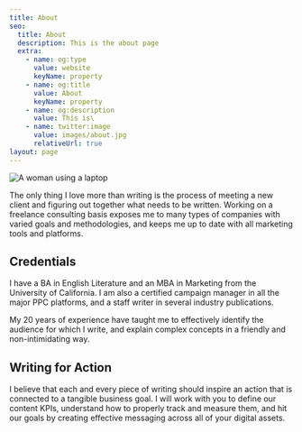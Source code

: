 ```yaml
---
title: About
seo:
  title: About
  description: This is the about page
  extra:
    - name: og:type
      value: website
      keyName: property
    - name: og:title
      value: About
      keyName: property
    - name: og:description
      value: This is\
    - name: twitter:image
      value: images/about.jpg
      relativeUrl: true
layout: page
---
```


![A woman using a laptop](/images/about.jpg)

The only thing I love more than writing is the process of meeting a new client and figuring out together what needs to be written. Working on a freelance consulting basis exposes me to many types of companies with varied goals and methodologies, and keeps me up to date with all marketing tools and platforms.

## Credentials

I have a BA in English Literature and an MBA in Marketing from the University of California. I am also a certified campaign manager in all the major PPC platforms, and a staff writer in several industry publications.

My 20 years of experience have taught me to effectively identify the audience for which I write, and explain complex concepts in a friendly and non-intimidating way.



## Writing for Action

I believe that each and every piece of writing should inspire an action that is connected to a tangible business goal. I will work with you to define our content KPIs, understand how to properly track and measure them, and hit our goals by creating effective messaging across all of your digital assets.